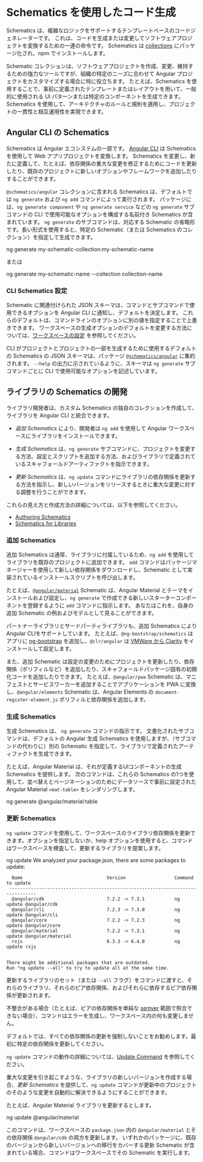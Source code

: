 # Schematics を使用したコード生成

Schematics は、複雑なロジックをサポートするテンプレートベースのコードジェネレーターです。
これは、コードを生成または変更してソフトウェアプロジェクトを変換するための一連の命令です。
Schematics は [collections](guide/glossary#collection) にパッケージ化され、npm でインストールします。

Schematic コレクションは、ソフトウェアプロジェクトを作成、変更、維持するための強力なツールですが、組織の特定のニーズに合わせて Angular プロジェクトをカスタマイズする場合に特に役立ちます。
たとえば、Schematics を使用することで、事前に定義されたテンプレートまたはレイアウトを用いて、一般的に使用される UI パターンまたは特定のコンポーネントを生成できます。
Schematics を使用して、アーキテクチャのルールと規則を適用し、プロジェクトの一貫性と相互運用性を実現できます。

## Angular CLI の Schematics

Schematics は Angular エコシステムの一部です。 [Angular CLI](guide/glossary#cli)  は  Schematics を使用して Web アプリプロジェクトを変換します。
Schematics を変更し、新たに定義して、たとえば、依存関係の重大な変更を修正するためにコードを更新したり、既存のプロジェクトに新しいオプションやフレームワークを追加したりすることができます。

`@schematics/angular` コレクションに含まれる Schematics は、デフォルトでは `ng generate` および `ng add` コマンドによって実行されます。
パッケージには、`ng generate component` や `ng generate service` などの `ng generate` サブコマンドの CLI で使用可能なオプションを構成する名前付き Schematics が含まれています。
`ng generate` のサブコマンドは、対応する Schematic の省略形です。長い形式を使用すると、特定の Schematic（または Schematics のコレクション）を指定して生成できます。

<code-example language="bash">
ng generate my-schematic-collection:my-schematic-name
</code-example>

または

<code-example language="bash">
ng generate my-schematic-name --collection collection-name
</code-example>

### CLI Schematics 設定

Schematic に関連付けられた JSON スキーマは、コマンドとサブコマンドで使用できるオプションを Angular CLI に通知し、デフォルトを決定します。
これらのデフォルトは、コマンドラインのオプションに別の値を指定することで上書きできます。
ワークスペースの生成オプションのデフォルトを変更する方法については、[ワークスペースの設定](guide/workspace-config) を参照してください。

CLI がプロジェクトとプロジェクトの一部を生成するために使用するデフォルトの Schematics の JSON スキーマは、パッケージ [`@schematics/angular`](https://github.com/angular/angular-cli/tree/master/packages/schematics/angular) に集約されます。
`--help` の出力に示されているように、スキーマは `ng generate` サブコマンドごとに CLI で使用可能なオプションを記述しています。

## ライブラリの Schematics の開発

ライブラリ開発者は、カスタム Schematics の独自のコレクションを作成して、ライブラリを Angular CLI と統合できます。

* *追加 Schematics* により、開発者は `ng add` を使用して Angular ワークスペースにライブラリをインストールできます。

* *生成 Schematics* は、`ng generate` サブコマンドに、プロジェクトを変更する方法、設定とスクリプトを追加する方法、およびライブラリで定義されているスキャフォールドアーティファクトを指示できます。

* *更新 Schematics* は、`ng update` コマンドにライブラリの依存関係を更新する方法を指示し、新しいバージョンをリリースするときに重大な変更に対する調整を行うことができます。

これらの見え方と作成方法の詳細については、以下を参照してください。
* [Authoring Schematics](guide/schematics-authoring)
* [Schematics for Libraries](guide/schematics-for-libraries)

### 追加 Schematics

追加 Schematics は通常、ライブラリに付属しているため、`ng add` を使用してライブラリを既存のプロジェクトに追加できます。
`add` コマンドはパッケージマネージャーを使用して新しい依存関係をダウンロードし、Schematic として実装されているインストールスクリプトを呼び出します。

たとえば、[`@angular/material`](https://material.angular.io/guide/schematics) Schematic は、Angular Material とテーマをインストールおよび設定し、`ng generate` で作成できる新しいスターターコンポーネントを登録するように `add` コマンドに指示します。
あなたはこれを、自身の追加 Schematic の例およびモデルとして見ることができます。

パートナーライブラリとサードパーティライブラリも、追加 Schematics により Angular CLIをサポートしています。
たとえば、`@ng-bootstrap/schematics` はアプリに [ng-bootstrap](https://ng-bootstrap.github.io/) を追加し、`@clr/angular` は [VMWare から Clarity](https://vmware.github.io/clarity/documentation/v1.0/get-started) をインストールして設定します。

また、追加 Schematic は設定の変更のためにプロジェクトを更新したり、依存関係（ポリフィルなど）を追加したり、スキャフォールドパッケージ固有の初期化コードを追加したりできます。
たとえば、`@angular/pwa` Schematic は、マニフェストとサービスワーカーを追加することでアプリケーションを PWA に変換し、`@angular/elements` Schematic は、Angular Elements の `document-register-element.js` ポリフィルと依存関係を追加します。

### 生成 Schematics

生成 Schematics は、 `ng generate` コマンドの指示です。
文書化されたサブコマンドは、デフォルトの Angular 生成 Schematics を使用しますが、（サブコマンドの代わりに）別の Schematic を指定して、ライブラリで定義されたアーティファクトを生成できます。

たとえば、Angular Material は、それが定義するUIコンポーネントの生成 Schematics を提供します。
次のコマンドは、これらの Schematics の1つを使用して、並べ替えとページネーションのためにデータソースで事前に設定された Angular Material `<mat-table>` をレンダリングします。

<code-example language="bash">
ng generate @angular/material:table <component-name>
</code-example>

### 更新 Schematics

`ng update` コマンドを使用して、ワークスペースのライブラリ依存関係を更新できます。オプションを指定しないか、help オプションを使用すると、コマンドはワークスペースを検査して、更新するライブラリを提案します。

<code-example language="bash">
ng update
    We analyzed your package.json, there are some packages to update:

      Name                               Version                  Command to update
     --------------------------------------------------------------------------------
      @angular/cdk                       7.2.2 -> 7.3.1           ng update @angular/cdk
      @angular/cli                       7.2.3 -> 7.3.0           ng update @angular/cli
      @angular/core                      7.2.2 -> 7.2.3           ng update @angular/core
      @angular/material                  7.2.2 -> 7.3.1           ng update @angular/material
      rxjs                               6.3.3 -> 6.4.0           ng update rxjs


    There might be additional packages that are outdated.
    Run "ng update --all" to try to update all at the same time.
</code-example>

更新するライブラリのセット（または `--all` フラグ）をコマンドに渡すと、それらのライブラリ、それらのピア依存関係、およびそれらに依存するピア依存関係が更新されます。

<div class="alert is-helpful">

不整合がある場合（たとえば、ピアの依存関係を単純な [semver](https://semver.io/) 範囲で照合できない場合）、コマンドはエラーを生成し、ワークスペース内の何も変更しません。

デフォルトでは、すべての依存関係の更新を強制しないことをお勧めします。最初に特定の依存関係を更新してください。

`ng update` コマンドの動作の詳細については、[Update Command](https://github.com/angular/angular-cli/blob/master/docs/specifications/update.md) を参照してください。

</div>

重大な変更を引き起こすような、ライブラリの新しいバージョンを作成する場合、*更新 Schematics* を提供して、`ng update` コマンドが更新中のプロジェクトのそのような変更を自動的に解決できるようにすることができます。

たとえば、Angular Material ライブラリを更新するとします。

<code-example language="bash">
ng update @angular/material
</code-example>

このコマンドは、ワークスペースの `package.json` 内の `@angular/material` とその依存関係  `@angular/cdk` の両方を更新します。
いずれかのパッケージに、既存のバージョンから新しいバージョンへの移行をカバーする更新 Schematic が含まれている場合、コマンドはワークスペースでその Schematic を実行します。
